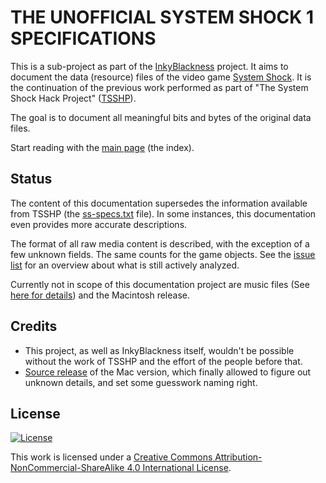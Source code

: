 # THE UNOFFICIAL SYSTEM SHOCK 1 SPECIFICATIONS

This is a sub-project as part of the [InkyBlackness](https://inkyblackness.github.io) project. It aims to document the data (resource) files of the video game [System Shock](http://en.wikipedia.org/wiki/System_Shock). It is the continuation of the previous work performed as part of "The System Shock Hack Project" ([TSSHP](http://tsshp.sourceforge.net/)).

The goal is to document all meaningful bits and bytes of the original data files.

Start reading with the [main page](index.md) (the index).

## Status
The content of this documentation supersedes the information available from TSSHP (the [ss-specs.txt](http://tsshp.cvs.sourceforge.net/viewvc/tsshp/tsshp/doc/ss-specs.txt?view=markup) file). In some instances, this documentation even provides more accurate descriptions.

The format of all raw media content is described, with the exception of a few unknown fields. The same counts for the game objects.
See the [issue list](https://github.com/inkyblackness/ss-specs/issues) for an overview about what is still actively analyzed.

Currently not in scope of this documentation project are music files (See [here for details](other/Music.md)) and the Macintosh release.


## Credits
* This project, as well as InkyBlackness itself, wouldn't be possible without the work of TSSHP and the effort of the people before that.
* [Source release](https://github.com/NightDiveStudios/shockmac) of the Mac version, which finally allowed to figure out unknown details, and set some guesswork naming right.

## License

[![License][license-image]][license-url]

This work is licensed under a [Creative Commons Attribution-NonCommercial-ShareAlike 4.0 International License](http://creativecommons.org/licenses/by-nc-sa/4.0/).

[license-url]: http://creativecommons.org/licenses/by-nc-sa/4.0/
[license-image]: https://i.creativecommons.org/l/by-nc-sa/4.0/88x31.png
